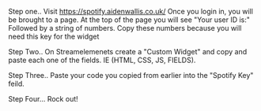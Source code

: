 Step one.. Visit https://spotify.aidenwallis.co.uk/ Once you login in, you will be brought to a page. At the top of the page you will see "Your user ID is:" Followed by a string of numbers. Copy these numbers because you will need this key for the widget

Step Two.. On Streamelemenets create a "Custom Widget" and copy and paste each one of the fields. IE (HTML, CSS, JS, FIELDS).

Step Three.. Paste your code you copied from earlier into the "Spotify Key" feild.

Step Four... Rock out!
